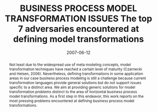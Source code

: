 ---
abstract: Not least due to the widespread use of meta modeling concepts, model transformation
  techniques have reached a certain level of maturity (Czarnecki and Helsen, 2006).
  Nevertheless, defining transformations in some application areas in our case business
  process modeling is still a challenge because current transformation languages provide
  general solutions but do not support issues specific to a distinct area. We aim
  at providing generic solutions for model transformation problems distinct to the
  area of horizontal business process model transformations. As a first step in this
  endeavor, this work reports on the most pressing problems encountered at defining
  business process model transformations.
authors:
- Marion Murzek
- Gerhard Kramler
date: '2007-06-12'
featured: false
links:
- name: Publik
  url: https://publik.tuwien.ac.at/showentry.php?ID=141030&lang=2
publication: 'Vortrag: Ninth International Conference on Enterprise Information Systems,
  Funchal, Madeira; 12.06.2007 - 16.06.2007; in: "Proceedings of the ninth international
  conference on enterprise information systems", ISAS, Portugal (2007), ISBN: 978-972-8865-90-0;
  S. 144 - 151'
publication_types:
- '1'
publishDate: '2007-06-12'
title: BUSINESS PROCESS MODEL TRANSFORMATION ISSUES The top 7 adversaries encountered
  at defining model transformations
url_pdf: http://publik.tuwien.ac.at/files/pub-inf_4629.pdf
---